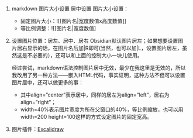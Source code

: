 1. markdown 图片大小设置 居中设置
	图片大小设置：
    - 固定图片大小：![[图片名|宽度数值x高度数值]]
    - 等比例调整：![[图片名|宽度数值]
2. 设置图片位置：居左、居中、居右
	Obsidian默认图片居左；如果想要设置图片居右显示的话，在图片名后加|R即可(当然，也可以加|L，设置图片居左，虽然这是不必要的），还可以和上面的控制大小一块儿使用。
	
	经过尝试，markdown语法控制图片居中无效，最少在我这里是无效的，所以我改用了另一种方法——嵌入HTML代码，事实证明，这种方法不但可以设置图片居中，还可以做更多的事：
	-   其中align=”center”表示居中，同样的居左为align=”left”，居右为align=”right”；
	- width=40%表示图片宽度为所在父窗口的40%，等比例缩放，也可以用width=200 height=100这样的方式设定图片的固定宽高。
3. 图片插件：[Excalidraw](https://www.youtube.com/watch?v=P_Q6avJGoWI)